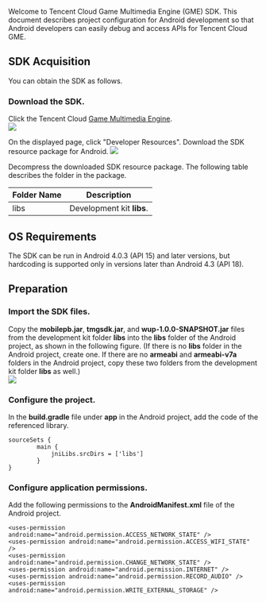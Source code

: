 ﻿Welcome to Tencent Cloud Game Multimedia Engine (GME) SDK. This document describes project configuration for Android development so that Android developers can easily debug and access APIs for Tencent Cloud GME.

## SDK Acquisition
You can obtain the SDK as follows.

### Download the SDK. 
Click the Tencent Cloud [Game Multimedia Engine](https://cloud.tencent.com/product/tmg?idx=1).  
![](https://main.qcloudimg.com/raw/4adb8befc9875a0823d1512f28ae046d.png)

On the displayed page, click "Developer Resources". Download the SDK resource package for Android.
![](https://main.qcloudimg.com/raw/1792e4d44a0db1bf6a0f6da752a33056.png)

Decompress the downloaded SDK resource package. The following table describes the folder in the package.

|Folder Name       | Description           
| ------------- |:-------------:|
| libs     	| Development kit **libs**.     |

## OS Requirements
The SDK can be run in Android 4.0.3 (API 15) and later versions, but hardcoding is supported only in versions later than Android 4.3 (API 18).

## Preparation
### Import the SDK files.  
Copy the **mobilepb.jar**, **tmgsdk.jar**, and **wup-1.0.0-SNAPSHOT.jar** files from the development kit folder **libs** into the **libs** folder of the Android project, as shown in the following figure. (If there is no **libs** folder in the Android project, create one. If there are no **armeabi** and **armeabi-v7a** folders in the Android project, copy these two folders from the development kit folder **libs** as well.)  
![](https://main.qcloudimg.com/raw/2d35214a4bda9fdd36de0527a6bfa0e7.png)

### Configure the project.  
In the **build.gradle** file under **app** in the Android project, add the code of the referenced library.  
```
sourceSets {
        main {
            jniLibs.srcDirs = ['libs']
        }
}
```  

### Configure application permissions.  
Add the following permissions to the **AndroidManifest.xml** file of the Android project.
```
<uses-permission android:name="android.permission.ACCESS_NETWORK_STATE" />
<uses-permission android:name="android.permission.ACCESS_WIFI_STATE" />
<uses-permission android:name="android.permission.CHANGE_NETWORK_STATE" />
<uses-permission android:name="android.permission.INTERNET" />
<uses-permission android:name="android.permission.RECORD_AUDIO" />
<uses-permission android:name="android.permission.WRITE_EXTERNAL_STORAGE" />
```
